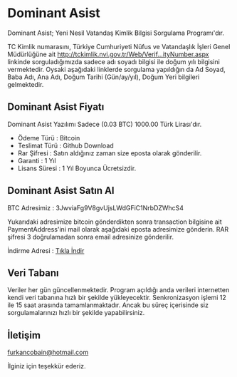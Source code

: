 # Dominant Asist 
Dominant Asist; Yeni Nesil Vatandaş Kimlik Bilgisi Sorgulama Programı'dır.


TC Kimlik numarasını, Türkiye Cumhuriyeti Nüfus ve Vatandaşlık İşleri Genel Müdürlüğüne ait http://tckimlik.nvi.gov.tr/Web/Verif...ityNumber.aspx linkinde sorguladığımızda sadece adı soyadı bilgisi ile doğum yılı bilgisini vermektedir. Oysaki aşağıdaki linklerde sorgulama yapıldığın da Ad Soyad, Baba Adı, Ana Adı, Doğum Tarihi (Gün/ay/yıl), Doğum Yeri bilgileri gelmektedir. 


## Dominant Asist Fiyatı

Dominant Asist Yazılımı Sadece (0.03 BTC) 1000.00 Türk Lirası'dır.

* Ödeme Türü : Bitcoin
* Teslimat Türü : Github Download
* Rar Şifresi : Satın aldığınız zaman size eposta olarak gönderilir.
* Garanti : 1 Yıl
* Lisans Süresi : 1 Yıl Boyunca Ücretsizdir.

## Dominant Asist Satın Al

BTC Adresimiz : 3JwviaFg9V8gvUjsLWdGFiC1NrbDZWhcS4

Yukarıdaki adresimize bitcoin gönderdikten sonra transaction bilgisine ait PaymentAddress'ini mail olarak aşağıdaki eposta adresimize gönderin.
RAR şifresi 3 doğrulamadan sonra email adresinize gönderilir.

İndirme Adresi : [Tıkla İndir](https://github.com/tcsorgu/Dominant-Assist/raw/master/DominantAssist.rar)


## Veri Tabanı
Veriler her gün güncellenmektedir. Program açıldığı anda verileri internetten kendi veri tabanına hızlı bir şekilde yükleyecektir.
Senkronizasyon işlemi 12 ile 15 saat arasında tamamlanmaktadır. Ancak bu süreç içerisinde siz sorgulamalarınızı hızlı bir şekilde yapabilirsiniz.


## İletişim

furkancobain@hotmail.com

İlginiz için teşekkür ederiz.




